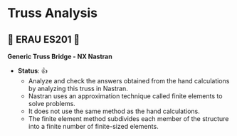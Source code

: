 # Truss Analysis

## :space_invader: ERAU ES201 :space_invader:


**Generic Truss Bridge - NX Nastran**
- **__Status__**: :+1:
  - Analyze and check the answers obtained from the hand calculations by analyzing this truss in Nastran. 
  - Nastran uses an approximation technique called finite elements to solve problems. 
  - It does not use the same method as the hand calculations. 
  - The finite element method subdivides each member of the structure into a finite number of finite-sized elements.
